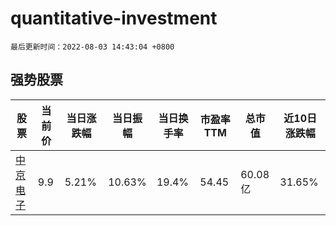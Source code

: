 # quantitative-investment

`最后更新时间：2022-08-03 14:43:04 +0800`

## 强势股票

|股票|当前价|当日涨跌幅|当日振幅|当日换手率|市盈率TTM|总市值|近10日涨跌幅|
|----|----|----|----|----|----|----|----|
|[中京电子](https://xueqiu.com/S/SZ002579)|9.9|5.21%|10.63%|19.4%|54.45|60.08亿|31.65%|
